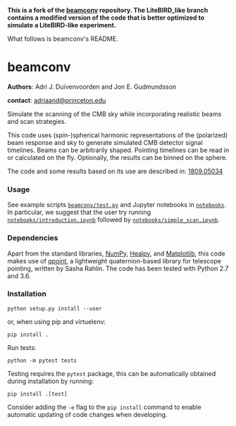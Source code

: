 <b>This is a fork of the [beamconv](https://github.com/AdriJD/beamconv) repository. The LiteBIRD_like branch contains a modified version of the code that is better optimized to simulate a LiteBIRD-like experiment.</b>

What follows is beamconv's README.

# beamconv

**Authors**: Adri J. Duivenvoorden and Jon E. Gudmundsson

**contact**: adriaand@princeton.edu

Simulate the scanning of the CMB sky while incorporating realistic beams and
scan strategies.

This code uses (spin-)spherical harmonic representations of the (polarized) beam response
and sky to generate simulated CMB detector signal timelines. Beams can be arbitrarily shaped.
Pointing timelines can be read in or calculated on the fly. Optionally, the results can be
binned on the sphere.

The code and some results based on its use are described in: [1809.05034](https://arxiv.org/abs/1809.05034)

### Usage

See example scripts [`beamconv/test.py`](../../tree/master/beamconv/test.py) and Jupyter notebooks in [`notebooks`](../../tree/master/notebooks). In particular, we suggest that the user try running [`notebooks/introduction.ipynb`](../../tree/master/notebooks/introduction.ipynb) followed by [`notebooks/simple_scan.ipynb`](../../tree/master/notebooks/simple_scan.ipynb).

### Dependencies
Apart from the standard libraries, [NumPy](https://github.com/numpy/numpy), [Healpy](https://github.com/healpy/healpy), and [Matplotlib](https://github.com/matplotlib/matplotlib), this code makes use of [qpoint](https://github.com/arahlin/qpoint), a lightweight quaternion-based library for telescope pointing, written by Sasha Rahlin. The code has been tested with Python 2.7 and 3.6.

### Installation

```
python setup.py install --user
```

or, when using pip and virtuelenv:

```
pip install .
```

Run tests:

```
python -m pytest tests
```

Testing requires the `pytest` package, this can be automatically obtained during installation by running:

```
pip install .[test]
```

Consider adding the `-e` flag to the `pip install` command to enable automatic updating of code changes when developing.






